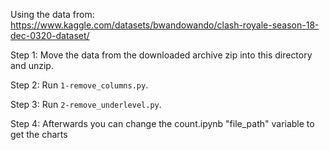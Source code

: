 Using the data from: https://www.kaggle.com/datasets/bwandowando/clash-royale-season-18-dec-0320-dataset/

Step 1: Move the data from the downloaded archive zip into this directory and unzip.

Step 2: Run `1-remove_columns.py`.

Step 3: Run `2-remove_underlevel.py`.

Step 4: Afterwards you can change the count.ipynb "file_path" variable to get the charts